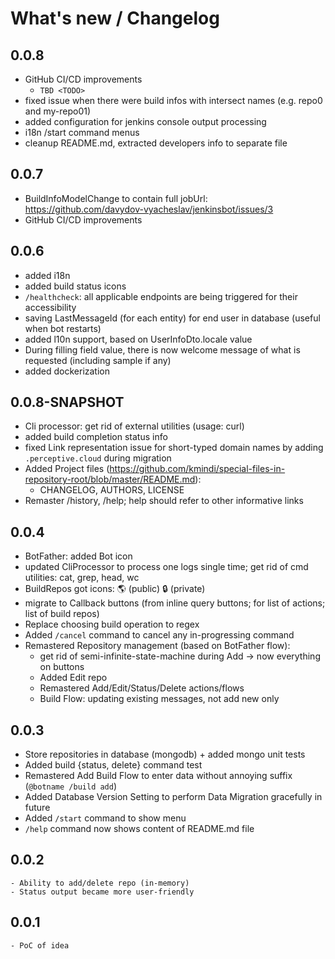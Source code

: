 # What's new / Changelog

## 0.0.8
  - GitHub CI/CD improvements
    - `TBD <TODO>`
  - fixed issue when there were build infos with intersect names (e.g. repo0 and my-repo01)
  - added configuration for jenkins console output processing
  - i18n /start command menus
  - cleanup README.md, extracted developers info to separate file
## 0.0.7
  - BuildInfoModelChange to contain full jobUrl: https://github.com/davydov-vyacheslav/jenkinsbot/issues/3
  - GitHub CI/CD improvements
## 0.0.6
  - added i18n
  - added build status icons
  - `/healthcheck`: all applicable endpoints are being triggered for their accessibility
  - saving LastMessageId (for each entity) for end user in database (useful when bot restarts)
  - added l10n support, based on UserInfoDto.locale value
  - During filling field value, there is now welcome message of what is requested (including sample if any)
  - added dockerization
## 0.0.8-SNAPSHOT
  - Cli processor: get rid of external utilities (usage: curl)
  - added build completion status info
  - fixed Link representation issue for short-typed domain names by adding `.perceptive.cloud` during migration
  - Added Project files (https://github.com/kmindi/special-files-in-repository-root/blob/master/README.md):
    - CHANGELOG, AUTHORS, LICENSE
  - Remaster /history, /help; help should refer to other informative links
## 0.0.4
  - BotFather: added Bot icon
  - updated CliProcessor to process one logs single time; get rid of cmd utilities: cat, grep, head, wc
  - BuildRepos got icons:  🌎 (public) 🔒 (private)
  - migrate to Callback buttons (from inline query buttons; for list of actions; list of build repos)
  - Replace choosing build operation to regex
  - Added `/cancel` command to cancel any in-progressing command
  - Remastered Repository management (based on BotFather flow):
    - get rid of semi-infinite-state-machine during Add -> now everything on buttons
    - Added Edit repo
    - Remastered Add/Edit/Status/Delete actions/flows
    - Build Flow: updating existing messages, not add new only
## 0.0.3
  - Store repositories in database (mongodb) + added mongo unit tests
  - Added build {status, delete} command test
  - Remastered Add Build Flow to enter data without annoying suffix (`@botname /build add`)
  - Added Database Version Setting to perform Data Migration gracefully in future
  - Added `/start` command to show menu
  - `/help` command now shows content of README.md file
## 0.0.2
    - Ability to add/delete repo (in-memory)
    - Status output became more user-friendly
## 0.0.1
    - PoC of idea